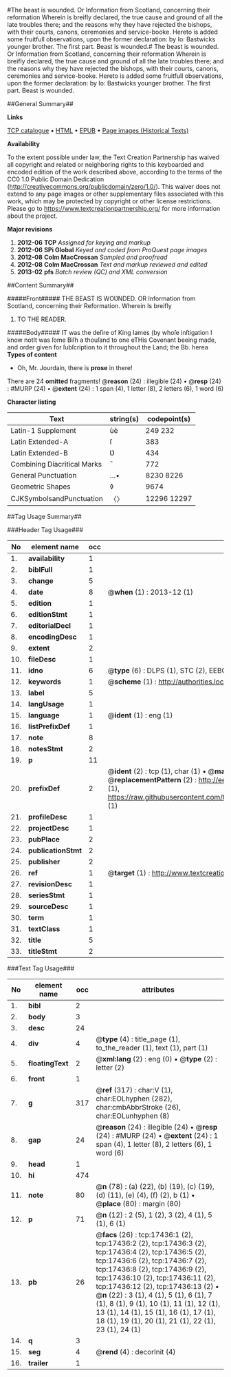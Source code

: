 #The beast is wounded. Or Information from Scotland, concerning their reformation Wherein is breifly declared, the true cause and ground of all the late troubles there; and the reasons why they have rejected the bishops, with their courts, canons, ceremonies and service-booke. Hereto is added some fruitfull observations, upon the former declaration: by Io: Bastwicks younger brother. The first part. Beast is wounded.#
The beast is wounded. Or Information from Scotland, concerning their reformation Wherein is breifly declared, the true cause and ground of all the late troubles there; and the reasons why they have rejected the bishops, with their courts, canons, ceremonies and service-booke. Hereto is added some fruitfull observations, upon the former declaration: by Io: Bastwicks younger brother. The first part.
Beast is wounded.

##General Summary##

**Links**

[TCP catalogue](http://www.ota.ox.ac.uk/tcp/)  • 
[HTML](http://tei.it.ox.ac.uk/tcp/Texts-HTML/free/A11/A11740.html)  • 
[EPUB](http://tei.it.ox.ac.uk/tcp/Texts-EPUB/free/A11/A11740.epub) • 
[Page images (Historical Texts)](https://historicaltexts.jisc.ac.uk/eebo-99852129e)

**Availability**

To the extent possible under law, the Text Creation Partnership has waived all copyright and related or neighboring rights to this keyboarded and encoded edition of the work described above, according to the terms of the CC0 1.0 Public Domain Dedication (http://creativecommons.org/publicdomain/zero/1.0/). This waiver does not extend to any page images or other supplementary files associated with this work, which may be protected by copyright or other license restrictions. Please go to https://www.textcreationpartnership.org/ for more information about the project.

**Major revisions**

1. __2012-06__ __TCP__ *Assigned for keying and markup*
1. __2012-06__ __SPi Global__ *Keyed and coded from ProQuest page images*
1. __2012-08__ __Colm MacCrossan__ *Sampled and proofread*
1. __2012-08__ __Colm MacCrossan__ *Text and markup reviewed and edited*
1. __2013-02__ __pfs__ *Batch review (QC) and XML conversion*

##Content Summary##

#####Front#####
THE BEAST IS WOƲNDED. OR Information from Scotland, concerning their Reformation. Wherein Is breifly
1. TO THE READER.

#####Body#####
IT was the deſire of King Iames (by whoſe inſtigation I know notIt was ſome Biſh a thouſand to one eTHis Covenant beeing made, and order given for ſubſcription to it throughout the Land; the Bb. herea
**Types of content**

  * Oh, Mr. Jourdain, there is **prose** in there!

There are 24 **omitted** fragments! 
 @__reason__ (24) : illegible (24)  •  @__resp__ (24) : #MURP (24)  •  @__extent__ (24) : 1 span (4), 1 letter (8), 2 letters (6), 1 word (6)

**Character listing**


|Text|string(s)|codepoint(s)|
|---|---|---|
|Latin-1 Supplement|ùè|249 232|
|Latin Extended-A|ſ|383|
|Latin Extended-B|Ʋ|434|
|Combining             Diacritical Marks|̄|772|
|General Punctuation|…•|8230 8226|
|Geometric Shapes|◊|9674|
|CJKSymbolsandPunctuation|〈〉|12296 12297|

##Tag Usage Summary##

###Header Tag Usage###

|No|element name|occ|attributes|
|---|---|---|---|
|1.|__availability__|1||
|2.|__biblFull__|1||
|3.|__change__|5||
|4.|__date__|8| @__when__ (1) : 2013-12 (1)|
|5.|__edition__|1||
|6.|__editionStmt__|1||
|7.|__editorialDecl__|1||
|8.|__encodingDesc__|1||
|9.|__extent__|2||
|10.|__fileDesc__|1||
|11.|__idno__|6| @__type__ (6) : DLPS (1), STC (2), EEBO-CITATION (1), PROQUEST (1), VID (1)|
|12.|__keywords__|1| @__scheme__ (1) : http://authorities.loc.gov/ (1)|
|13.|__label__|5||
|14.|__langUsage__|1||
|15.|__language__|1| @__ident__ (1) : eng (1)|
|16.|__listPrefixDef__|1||
|17.|__note__|8||
|18.|__notesStmt__|2||
|19.|__p__|11||
|20.|__prefixDef__|2| @__ident__ (2) : tcp (1), char (1)  •  @__matchPattern__ (2) : ([0-9\-]+):([0-9IVX]+) (1), (.+) (1)  •  @__replacementPattern__ (2) : http://eebo.chadwyck.com/downloadtiff?vid=$1&page=$2 (1), https://raw.githubusercontent.com/textcreationpartnership/Texts/master/tcpchars.xml#$1 (1)|
|21.|__profileDesc__|1||
|22.|__projectDesc__|1||
|23.|__pubPlace__|2||
|24.|__publicationStmt__|2||
|25.|__publisher__|2||
|26.|__ref__|1| @__target__ (1) : http://www.textcreationpartnership.org/docs/. (1)|
|27.|__revisionDesc__|1||
|28.|__seriesStmt__|1||
|29.|__sourceDesc__|1||
|30.|__term__|1||
|31.|__textClass__|1||
|32.|__title__|5||
|33.|__titleStmt__|2||


###Text Tag Usage###

|No|element name|occ|attributes|
|---|---|---|---|
|1.|__bibl__|2||
|2.|__body__|3||
|3.|__desc__|24||
|4.|__div__|4| @__type__ (4) : title_page (1), to_the_reader (1), text (1), part (1)|
|5.|__floatingText__|2| @__xml:lang__ (2) : eng (0)  •  @__type__ (2) : letter (2)|
|6.|__front__|1||
|7.|__g__|317| @__ref__ (317) : char:V (1), char:EOLhyphen (282), char:cmbAbbrStroke (26), char:EOLunhyphen (8)|
|8.|__gap__|24| @__reason__ (24) : illegible (24)  •  @__resp__ (24) : #MURP (24)  •  @__extent__ (24) : 1 span (4), 1 letter (8), 2 letters (6), 1 word (6)|
|9.|__head__|1||
|10.|__hi__|474||
|11.|__note__|80| @__n__ (78) : (a) (22), (b) (19), (c) (19), (d) (11), (e) (4), (f) (2), b (1)  •  @__place__ (80) : margin (80)|
|12.|__p__|71| @__n__ (12) : 2 (5), 1 (2), 3 (2), 4 (1), 5 (1), 6 (1)|
|13.|__pb__|26| @__facs__ (26) : tcp:17436:1 (2), tcp:17436:2 (2), tcp:17436:3 (2), tcp:17436:4 (2), tcp:17436:5 (2), tcp:17436:6 (2), tcp:17436:7 (2), tcp:17436:8 (2), tcp:17436:9 (2), tcp:17436:10 (2), tcp:17436:11 (2), tcp:17436:12 (2), tcp:17436:13 (2)  •  @__n__ (22) : 3 (1), 4 (1), 5 (1), 6 (1), 7 (1), 8 (1), 9 (1), 10 (1), 11 (1), 12 (1), 13 (1), 14 (1), 15 (1), 16 (1), 17 (1), 18 (1), 19 (1), 20 (1), 21 (1), 22 (1), 23 (1), 24 (1)|
|14.|__q__|3||
|15.|__seg__|4| @__rend__ (4) : decorInit (4)|
|16.|__trailer__|1||
